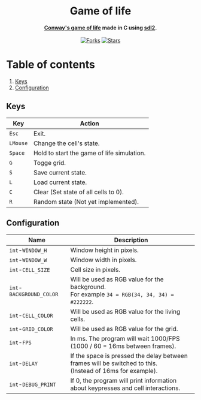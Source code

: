 <div align="center">
	<h1>Game of life</h1>
	<b><a href="https://en.wikipedia.org/wiki/Conway's_Game_of_Life">Conway's game of life</a> made in C using <a href="https://www.libsdl.org/index.php">sdl2</a>.</b><br><br>
	<a href="https://github.com/r4v10l1/game-of-life/network/members"><img src="https://img.shields.io/github/forks/r4v10l1/game-of-life.svg?style=for-the-badge&logo=c&color=a8b9cc&logoColor=a8b9cc" alt="Forks"></a>
	<a href="https://github.com/r4v10l1/game-of-life/stargazers"><img src="https://img.shields.io/github/stars/r4v10l1/game-of-life.svg?style=for-the-badge&logo=c&color=a8b9cc&logoColor=a8b9cc" alt="Stars"></a>
</div>

# Table of contents
1. [Keys](https://github.com/r4v10l1/game-of-life#Keys)
1. [Configuration](https://github.com/r4v10l1/game-of-life#Configuration)

## Keys
Key      | Action
---------|------------
`Esc`    | Exit.
`LMouse` | Change the cell's state.
`Space`  | Hold to start the game of life simulation.
`G`      | Togge grid.
`S`      | Save current state.
`L`      | Load current state.
`C`      | Clear (Set state of all cells to 0).
`R`      | Random state (Not yet implemented).

## Configuration
Name                     | Description
-------------------------|--------------
`int`-`WINDOW_H`         | Window height in pixels.
`int`-`WINDOW_W`         | Window width in pixels.
`int`-`CELL_SIZE`        | Cell size in pixels.
`int`-`BACKGROUND_COLOR` | Will be used as RGB value for the background.<br>For example `34 = RGB(34, 34, 34) = #222222`.
`int`-`CELL_COLOR`       | Will be used as RGB value for the living cells.
`int`-`GRID_COLOR`       | Will be used as RGB value for the grid.
`int`-`FPS`              | In ms. The program will wait 1000/FPS (1000 / 60 = 16ms between frames).
`int`-`DELAY`            | If the space is pressed the delay between frames will be switched to this.<br>(Instead of 16ms for example).
`int`-`DEBUG_PRINT`      | If 0, the program will print information about keypresses and cell interactions.
